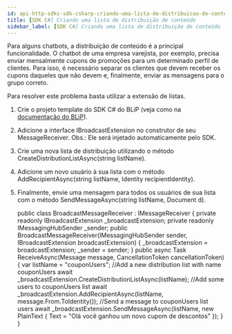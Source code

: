 ```yaml
---
id: api-http-sdks-sdk-csharp-criando-uma-lista-de-distribuicao-de-conteudo
title: [SDK C#] Criando uma lista de distribuição de conteúdo
sidebar_label: [SDK C#] Criando uma lista de distribuição de conteúdo
---
```


Para alguns chatbots, a distribuição de conteúdo é a principal funcionalidade. O chatbot de uma empresa varejista, por exemplo, precisa enviar mensalmente cupons de promoções para um determinado perfil de clientes. Para isso, é necessário separar os clientes que devem receber os cupons daqueles que não devem e, finalmente, enviar as mensagens para o grupo correto.

Para resolver este problema basta utilizar a extensão de listas.

1. Crie o projeto template do SDK C# do BLiP (veja como na [documentação do BLiP](https://docs.blip.ai/?csharp#using-sdk-csharp)).
2. Adicione a interface IBroadcastExtension no construtor de seu MessageReceiver. Obs.: Ele será injetado automaticamente pelo SDK.
3. Crie uma nova lista de distribuição utilizando o método CreateDistributionListAsync(string listName).
4. Adicione um novo usuário à sua lista com o método AddRecipientAsync(string listName, Identity recipientIdentity).
5. Finalmente, envie uma mensagem para todos os usuários de sua lista com o método SendMessageAsync(string listName, Document d).


    public class BroadcastMessageReceiver : IMessageReceiver
    {
        private readonly IBroadcastExtension _broadcastExtension;
        private readonly IMessagingHubSender _sender;
        public BroadcastMessageReceiver(IMessagingHubSender sender, IBroadcastExtension broadcastExtension)
        {
            _broadcastExtension = broadcastExtension;
            _sender = sender;
        }
        public async Task ReceiveAsync(Message message, CancellationToken cancellationToken)
        {
            var listName = "couponUsers";
            //Add a new distribution list with name couponUsers
            await _broadcastExtension.CreateDistributionListAsync(listName);
            //Add some users to couponUsers list
            await _broadcastExtension.AddRecipientAsync(listName, message.From.ToIdentity());
            //Send a message to couponUsers list users
            await _broadcastExtension.SendMessageAsync(listName, new PlainText { Text = "Olá você ganhou um novo cupom de descontos" });
        }
    }